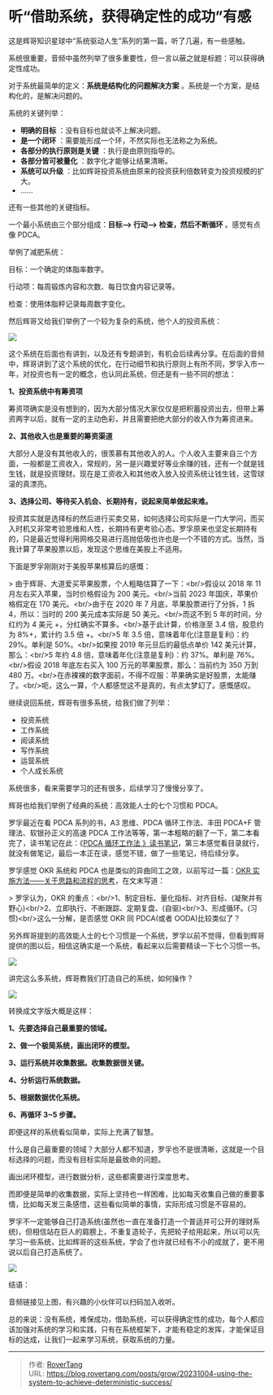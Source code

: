 # 听“借助系统，获得确定性的成功”有感

这是辉哥知识星球中“系统驱动人生”系列的第一篇，听了几遍，有一些感触。

系统很重要，音频中虽然列举了很多重要性，但一言以蔽之就是标题：可以获得确定性成功。

对于系统最简单的定义：**系统是结构化的问题解决方案** 。系统是一个方案，是结构化的，是解决问题的。

系统的关键列举：

- **明确的目标** ：没有目标也就谈不上解决问题。
- **是一个闭环** ：需要能形成一个环，不然实际也无法称之为系统。
- **各部分的执行原则是关键** ：执行是由原则指导的。
- **各部分皆可被量化** ：数字化才能够让结果清晰。
- **系统可以升级** ：比如辉哥投资系统由原来的投资获利倍数转变为投资规模的扩大。
- ……

还有一些其他的关键指标。

一个最小系统由三个部分组成：**目标--&gt; 行动--&gt; 检查，然后不断循环** 。感觉有点像 PDCA。

举例了减肥系统：

目标：一个确定的体脂率数字。

行动项：每周锻炼内容和次数、每日饮食内容记录等。

检查：使用体脂秤记录每周数字变化。

然后辉哥又给我们举例了一个较为复杂的系统，他个人的投资系统：

![](static/VGjBbk5jpoNcMexTAqKcNds5ndd.png)

这个系统在后面也有讲到，以及还有专题讲到，有机会后续再分享。在后面的音频中，辉哥讲到了这个系统的优化，在行动细节和执行原则上有所不同，罗孚入市一年，对投资也有一定的概念，也认同此系统，但还是有一些不同的想法：

**1、投资系统中有筹资项** 

筹资项确实是没有想到的，因为大部分情况大家仅仅是把积蓄投资出去，但带上筹资两字以后，就有一定的主动色彩，并且需要把绝大部分的收入作为筹资进来。

**2、其他收入也是重要的筹资渠道** 

大部分人是没有其他收入的，很羡慕有其他收入的人。个人收入主要来自三个方面，一般都是工资收入，常规的，另一是兴趣爱好等业余赚的钱，还有一个就是钱生钱，就是投资理财。现在是工资收入和其他收入放入投资系统让钱生钱，这雪球滚的真漂亮。

**3、选择公司、等待买入机会、长期持有，说起来简单做起来难。** 

投资其实就是选择标的然后进行买卖交易，如何选择公司实际是一门大学问，而买入时机又非常考验思维和人性，长期持有更考验心态。罗孚原来也坚定长期持有的，只是最近觉得利用网格交易进行高抛低吸也许也是一个不错的方式。当然，当我计算了苹果股票以后，发现这个思维在美股上不适用。

下面是罗孚刚刚对于美股苹果核算后的感慨：

&gt; 由于辉哥、大道爱买苹果股票，个人粗略估算了一下：&lt;br/&gt;假设以 2018 年 11 月左右买入苹果，当时价格假设为 200 美元。&lt;br/&gt;当前 2023 年国庆，苹果价格假定在 170 美元。&lt;br/&gt;由于在 2020 年 7 月底，苹果股票进行了分拆，1 拆 4，所以：当时的 200 美元成本实际是 50 美元。&lt;br/&gt;而这不到 5 年的时间，分红约为 4 美元 &#43;，分红确实不算多。&lt;br/&gt;基于此计算，价格涨至 3.4 倍，股息约为 8%&#43;，累计约 3.5 倍 &#43;。&lt;br/&gt;5 年 3.5 倍，意味着年化(注意是复利)：约 29%。单利是 50%。&lt;br/&gt;如果按 2019 年元旦后的最低点单价 142 美元计算，那么：&lt;br/&gt;5 年约 4.8 倍，意味着年化(注意是复利)：约 37%。单利是 76%。&lt;br/&gt;假设 2018 年底左右买入 100 万元的苹果股票，那么：当前约为 350 万到 480 万。&lt;br/&gt;在赤裸裸的数字面前，不得不叹服：苹果确实是好股票，太能赚了。&lt;br/&gt;呃，这么一算，个人都感觉这不是真的，有点太梦幻了。感慨感叹。

继续说回系统，辉哥有很多系统，给我们做了列举：

- 投资系统
- 工作系统
- 阅读系统
- 写作系统
- 运营系统
- 个人成长系统

系统很多，看来需要学习的还有很多，后续学习了慢慢分享了。

辉哥也给我们举例了经典的系统：高效能人士的七个习惯和 PDCA。

罗孚最近在看 PDCA 系列的书，A3 思维、PDCA 循环工作法、丰田 PDCA&#43;F 管理法、软银孙正义的高速 PDCA 工作法等等，第一本粗略的翻了一下，第二本看完了，读书笔记在此：《[PDCA 循环工作法 》读书笔记](https://mp.weixin.qq.com/s/BWpi6WURCW2HsrkL5wpaOw)，第三本感觉看目录就行，就没有做笔记，最后一本正在读，感觉不错，做了一些笔记，待后续分享。

罗孚感觉 OKR 系统和 PDCA 也是类似的异曲同工之效，以前写过一篇：[OKR 实施方法——关于思路和流程的思考](https://mp.weixin.qq.com/s/8D4xXNtaUjQvdJ46fVIlKA)，在文末写道：

&gt; 罗孚认为，OKR 的重点：&lt;br/&gt;1、制定目标、量化指标、对齐目标、(凝聚并有野心)&lt;br/&gt;2、立即执行、不断跟踪、定期复盘、(自驱)&lt;br/&gt;3、形成循环。(习惯)&lt;br/&gt;这么一分解，是否感觉 OKR 同 PDCA(或者 OODA)比较类似了？

另外辉哥提到的高效能人士的七个习惯是一个系统，罗孚以前不觉得，但看到辉哥提供的图以后，相信这确实是一个系统，看起来以后需要精读一下七个习惯一书。

![](static/A2S1bZLmVooaVyxlmCVcottQnke.png)

讲完这么多系统，辉哥教我们打造自己的系统，如何操作？

![](static/KM06bUpbMojsfdxZMHSc74qPndb.png)

转换成文字版大概是这样：

**1、先要选择自己最重要的领域。** 

**2、做一个极简系统，画出闭环的模型。** 

**3、运行系统并收集数据。收集数据很关键。** 

**4、分析运行系统数据。** 

**5、根据数据优化系统。** 

**6、再循环 3~5 步骤。** 

即便这样的系统看似简单，实际上充满了智慧。

什么是自己最重要的领域？大部分人都不知道，罗孚也不是很清晰，这就是一个目标选择的问题，而没有目标实际是最致命的问题。

画出闭环模型，进行数据分析，这些都需要进行深度思考。

而即便是简单的收集数据，实际上坚持也一样困难，比如每天收集自己做的重要事情，比如每天发三条感悟，这些看似简单的事情，实际形成习惯是不容易的。

罗孚不一定能够自己打造系统(虽然也一直在准备打造一个普适并可公开的理财系统)，但相信站在巨人的肩膀上，不重复造轮子，先把轮子给用起来，所以可以先学习一些系统，比如辉哥的这些系统，学会了也许就已经有不小的成就了，更不用说以后自己打造系统了。

![](static/R2AKbUUMPodNOxxEdtScUErgn6d.jpg)

结语：

音频链接见上图，有兴趣的小伙伴可以扫码加入收听。

总的来说：没有系统，难保成功，借助系统，可以获得确定性的成功，每个人都应该加强对系统的学习和实践，只有在系统框架下，才能有稳定的发挥，才能保证目标的达成，让我们一起来学习系统，获取系统的力量。


---

> 作者: [RoverTang](https://rovertang.com)  
> URL: https://blog.rovertang.com/posts/grow/20231004-using-the-system-to-achieve-deterministic-success/  

